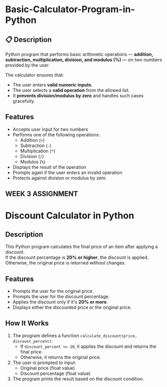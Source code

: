 # Basic-Calculator-Program-in-Python

## 📋 Description
Python program that performs basic arithmetic operations — **addition, subtraction, multiplication, division, and modulus (%)** — on two numbers provided by the user.

The calculator ensures that:
- The user enters **valid numeric inputs**.
- The user selects a **valid operation** from the allowed list.
- It **prevents division/modulus by zero** and handles such cases gracefully.


## Features

- Accepts user input for two numbers
- Performs one of the following operations:
  - Addition (`+`)
  - Subtraction (`-`)
  - Multiplication (`*`)
  - Division (`/`)
  - Modulus (`%`)
- Displays the result of the operation
- Prompts again if the user enters an invalid operation
- Protects against division or modulus by zero


## WEEK 3 ASSIGNMENT

# Discount Calculator in Python

## Description
This Python program calculates the final price of an item after applying a discount.  
If the discount percentage is **20% or higher**, the discount is applied.  
Otherwise, the original price is returned without changes.

## Features
- Prompts the user for the original price.
- Prompts the user for the discount percentage.
- Applies the discount only if it's **20% or more**.
- Displays either the discounted price or the original price.

## How It Works
1. The program defines a function `calculate_discount(price, discount_percent)`:
   - If `discount_percent >= 20`, it applies the discount and returns the final price.
   - Otherwise, it returns the original price.
2. The user is prompted to input:
   - Original price (float value)
   - Discount percentage (float value)
3. The program prints the result based on the discount condition.

